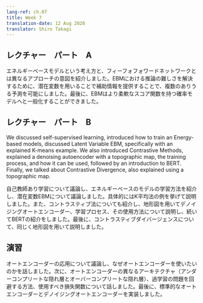 ```yaml
---
lang-ref: ch.07
title: Week 7
translation-date: 12 Aug 2020
translator: Shiro Takagi
---
```


<!-- ## Lecture part A -->
## レクチャー　パート　A

<!-- We introduced the concept of the energy-based models and the intention for different approaches other than feed-forward networks. To solve the difficulty of the inference in EBM, latent variables are used to provide auxiliary information and enable multiple possible predictions. Finally, the EBM can generalize to probabilistic model with more flexible scoring functions. -->

エネルギーベースモデルという考え方と、フィーフォフォワードネットワークとは異なるアプローチの意図を紹介しました。EBMにおける推論の難しさを解決するために、潜在変数を用いることで補助情報を提供することで、複数のありうる予測を可能にしました。最後に、EBMはより柔軟なスコア関数を持つ確率モデルへと一般化することができました。

<!-- ## Lecture part B -->
## レクチャー　パート　B

We discussed self-supervised learning, introduced how to train an Energy-based models, discussed Latent Variable EBM, specifically with an explained K-means example. We also introduced Contrastive Methods, explained a denoising autoencoder with a topographic map, the training process, and how it can be used, followed by an introduction to BERT. Finally, we talked about Contrastive Divergence, also explained using a topographic map.

自己教師あり学習について議論し、エネルギーベースのモデルの学習方法を紹介し、潜在変数EBMについて議論しました。具体的にはK平均法の例を挙げて説明しました。また、コントラスティブ法についても紹介し、地形図を用いてデノイジングオートエンコーダー、学習プロセス、その使用方法について説明し、続いてBERTの紹介をしました。最後に、コントラスティブダイバージェンスについて、同じく地形図を用いて説明しました。

<!-- ## Practicum -->
## 演習
<!-- We discussed some applications of Autoencoders and talked about why we want to use them. Then we talked about different architectures of Autoencoders (under or over complete hidden layer), how to avoid overfitting issues and the loss functions we should use. Finally we implemented a standard Autoencoder and a denoising Autoencoder. -->
オートエンコーダーの応用について議論し、なぜオートエンコーダーを使いたいのかを話しました。次に、オートエンコーダーの異なるアーキテクチャ（アンダーコンプリートな隠れ層とオーバーコンプリートな隠れ層）、過学習の問題を回避する方法、使用すべき損失関数について話しました。最後に、標準的なオートエンコーダーとデノイジングオートエンコーダーを実装しました。
